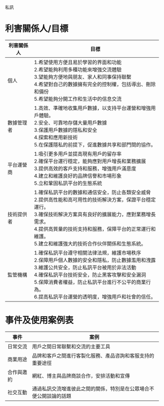 私訊
# 利害關係人/目標 
|利害關係人|目標|
|----|----|
|個人|1.希望使用方便且易於學習的界面和功能<br>2.希望能夠利用多種功能來增強交流體驗<br>3.望能夠方便地與朋友、家人和同事保持聯繫<br>4.希望對自己的數據擁有完全的控制權，包括導出、刪除和備份<br>5.希望能夠分開工作和生活中的信息交流
|數據管理者|1.高效、準確地收集用戶數據，以支持平台運營和增強用戶體驗。<br>2.安全、可靠地存儲大量用戶數據<br>3.保護用戶數據的隱私和安全<br>4.探索和應用新技術<br>5.在保護隱私的前提下，促進數據共享和部門間的協作。
|平台運營商|1.吸引更多用戶並提高現有用戶的留存率<br>2.確保平台運行穩定，能夠應對用戶增長和業務擴展<br>3.提供高效的客戶支持和服務，增強用戶滿意度<br>4.建立和維護良好的品牌信譽和市場形象<br>5.立和鞏固私訊平台的生態系統
|技術提供者|1.確保私訊平台的數據和通信安全，防止各類安全威脅<br>2.提供高性能和高可用性的技術解決方案，保證平台穩定運行。<br>3.確保技術解決方案具有良好的擴展能力，應對業務增長需求。<br>4.提供高質量的技術支持和服務，保障平台的正常運行和維護。<br>5.建立和維護強大的技術合作伙伴關係和生態系統。
|監管機構|1.確保私訊平台遵守相關法律法規，維護市場秩序<br>2.保障用戶個人數據的安全和隱私，防止數據濫用和洩露<br>3.維護公共安全，防止私訊平台被用於非法活動<br>4.確保私訊平台技術安全，防止黑客攻擊和安全漏洞<br>5.保障消費者權益，防止私訊平台進行不公平的商業行為。<br>6.提高私訊平台運營的透明度，增強用戶和社會的信任。

#
# 事件及使用案例表
|事件|案例|
|----|----|
|日常交流|用戶之間日常聯繫和交流的主要工具|
|商業用途|品牌和客戶之間進行客製化服務、產品咨詢和客服支持的重要途徑|   
|合作與邀約|網紅、博主與品牌商談合作，安排活動和宣傳|
|社交互動|通過私訊交流增進彼此之間的關係，特別是在公眾場合不便公開談論的話題|


